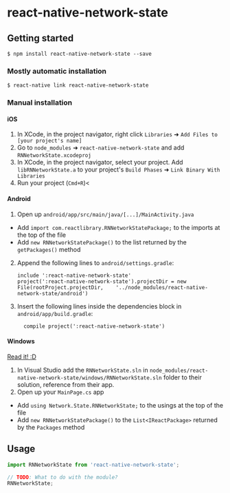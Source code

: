
# react-native-network-state

## Getting started

`$ npm install react-native-network-state --save`

### Mostly automatic installation

`$ react-native link react-native-network-state`

### Manual installation


#### iOS

1. In XCode, in the project navigator, right click `Libraries` ➜ `Add Files to [your project's name]`
2. Go to `node_modules` ➜ `react-native-network-state` and add `RNNetworkState.xcodeproj`
3. In XCode, in the project navigator, select your project. Add `libRNNetworkState.a` to your project's `Build Phases` ➜ `Link Binary With Libraries`
4. Run your project (`Cmd+R`)<

#### Android

1. Open up `android/app/src/main/java/[...]/MainActivity.java`
  - Add `import com.reactlibrary.RNNetworkStatePackage;` to the imports at the top of the file
  - Add `new RNNetworkStatePackage()` to the list returned by the `getPackages()` method
2. Append the following lines to `android/settings.gradle`:
  	```
  	include ':react-native-network-state'
  	project(':react-native-network-state').projectDir = new File(rootProject.projectDir, 	'../node_modules/react-native-network-state/android')
  	```
3. Insert the following lines inside the dependencies block in `android/app/build.gradle`:
  	```
      compile project(':react-native-network-state')
  	```

#### Windows
[Read it! :D](https://github.com/ReactWindows/react-native)

1. In Visual Studio add the `RNNetworkState.sln` in `node_modules/react-native-network-state/windows/RNNetworkState.sln` folder to their solution, reference from their app.
2. Open up your `MainPage.cs` app
  - Add `using Network.State.RNNetworkState;` to the usings at the top of the file
  - Add `new RNNetworkStatePackage()` to the `List<IReactPackage>` returned by the `Packages` method


## Usage
```javascript
import RNNetworkState from 'react-native-network-state';

// TODO: What to do with the module?
RNNetworkState;
```
  